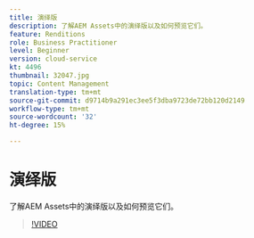 ```yaml
---
title: 演绎版
description: 了解AEM Assets中的演绎版以及如何预览它们。
feature: Renditions
role: Business Practitioner
level: Beginner
version: cloud-service
kt: 4496
thumbnail: 32047.jpg
topic: Content Management
translation-type: tm+mt
source-git-commit: d9714b9a291ec3ee5f3dba9723de72bb120d2149
workflow-type: tm+mt
source-wordcount: '32'
ht-degree: 15%

---
```



# 演绎版

了解AEM Assets中的演绎版以及如何预览它们。

>[!VIDEO](https://video.tv.adobe.com/v/32047/?quality=12&learn=on&hidetitle=true)